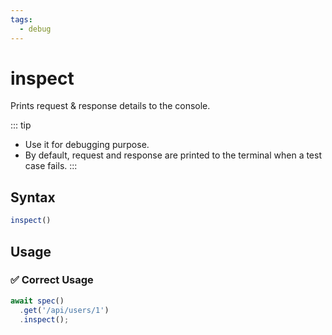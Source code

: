 ```yaml
---
tags:
  - debug
---
```


# inspect

Prints request & response details to the console.

::: tip
- Use it for debugging purpose.
- By default, request and response are printed to the terminal when a test case fails.
:::

## Syntax

```js
inspect()
```

## Usage

### ✅  Correct Usage

```js
await spec()
  .get('/api/users/1')
  .inspect();
```